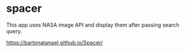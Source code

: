 # spacer

This app uses NASA image API and display them after passing search query.

https://bartonatanael.github.io/Spacer/
